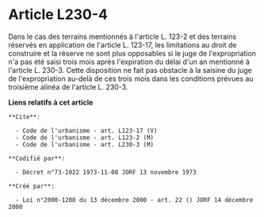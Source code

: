 # Article L230-4

Dans le cas des terrains mentionnés à l'article L. 123-2 et des terrains réservés en application de l'article L. 123-17, les
limitations au droit de construire et la réserve ne sont plus opposables si le juge de l'expropriation n'a pas été saisi
trois mois après l'expiration du délai d'un an mentionné à l'article L. 230-3. Cette disposition ne fait pas obstacle à la
saisine du juge de l'expropriation au-delà de ces trois mois dans les conditions prévues au troisième alinéa de l'article L.
230-3.

**Liens relatifs à cet article**

	**Cite**:

	  - Code de l'urbanisme - art. L123-17 (V)
	  - Code de l'urbanisme - art. L123-2 (M)
	  - Code de l'urbanisme - art. L230-3 (M)

	**Codifié par**:

	  - Décret n°73-1022 1973-11-08 JORF 13 novembre 1973

	**Créé par**:

	  - Loi n°2000-1208 du 13 décembre 2000 - art. 22 () JORF 14 décembre 2000
